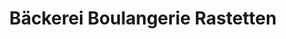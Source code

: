 ---
title: "Bäckerei Boulangerie Rastetten"
url: /rastatt/baeckerei-boulangerie-rastetten/
shop: Bäckerei
---